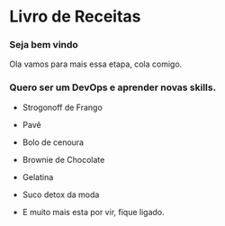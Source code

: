 # Livro de Receitas 
### Seja bem vindo
Ola vamos para mais essa etapa, cola comigo.
### Quero ser um DevOps e aprender novas skills.
- Strogonoff de Frango
- Pavê
- Bolo de cenoura
- Brownie de Chocolate
- Gelatina

- Suco detox da moda

- E muito mais esta por vir, fique ligado.
